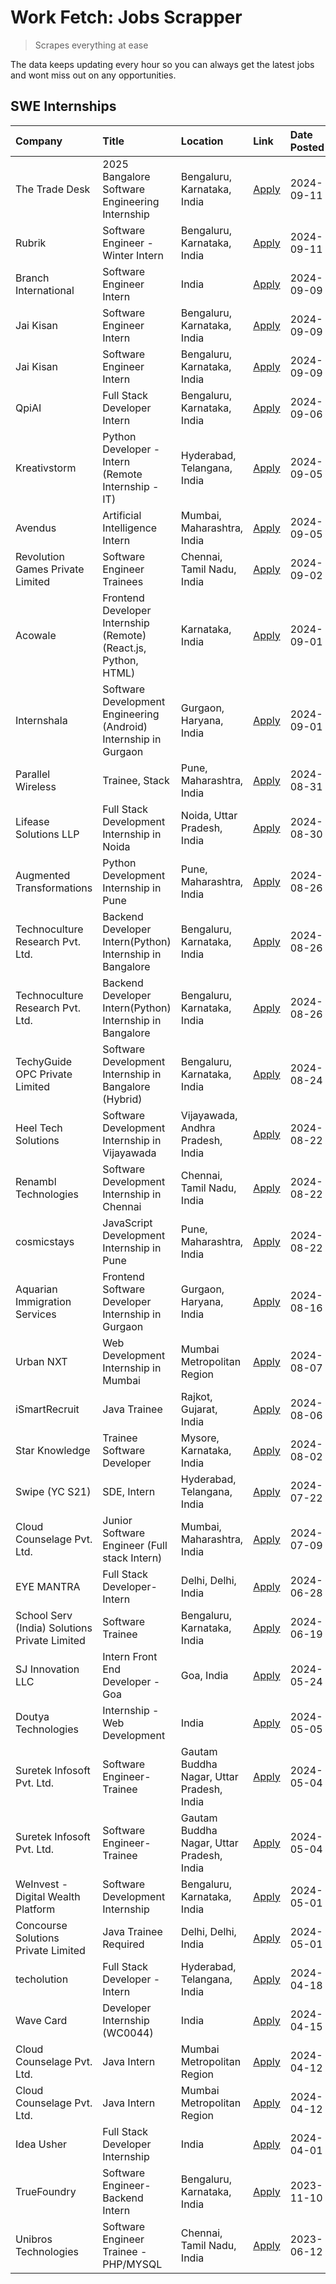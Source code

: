 # Work Fetch: Jobs Scrapper
> Scrapes everything at ease

The data keeps updating every hour so you can always get the latest jobs and wont miss out on any opportunities.

## SWE Internships
<!--START_SECTION:workfetch-->
| Company                                       | Title                                                            | Location                                  | Link                                                                                                                                                                                                                                                                                        | Date Posted   |
|:----------------------------------------------|:-----------------------------------------------------------------|:------------------------------------------|:--------------------------------------------------------------------------------------------------------------------------------------------------------------------------------------------------------------------------------------------------------------------------------------------|:--------------|
| The Trade Desk                                | 2025 Bangalore Software Engineering Internship                   | Bengaluru, Karnataka, India               | [Apply](https://in.linkedin.com/jobs/view/2025-bangalore-software-engineering-internship-at-the-trade-desk-3987456531?position=5&pageNum=0&refId=yN8iJP7WxZWjLsRvWU76bw%3D%3D&trackingId=aWww0Jg0Z9RzX%2FDrTNIVEQ%3D%3D&trk=public_jobs_jserp-result_search-card)                           | 2024-09-11    |
| Rubrik                                        | Software Engineer - Winter Intern                                | Bengaluru, Karnataka, India               | [Apply](https://in.linkedin.com/jobs/view/software-engineer-winter-intern-at-rubrik-4006567784?position=6&pageNum=0&refId=yN8iJP7WxZWjLsRvWU76bw%3D%3D&trackingId=wHW4OQtisngwQdej6El4VA%3D%3D&trk=public_jobs_jserp-result_search-card)                                                    | 2024-09-11    |
| Branch International                          | Software Engineer Intern                                         | India                                     | [Apply](https://in.linkedin.com/jobs/view/software-engineer-intern-at-branch-international-3360513601?position=17&pageNum=0&refId=yN8iJP7WxZWjLsRvWU76bw%3D%3D&trackingId=GJng1LjMXAt1ucF1Y7uuLA%3D%3D&trk=public_jobs_jserp-result_search-card)                                            | 2024-09-09    |
| Jai Kisan                                     | Software Engineer Intern                                         | Bengaluru, Karnataka, India               | [Apply](https://in.linkedin.com/jobs/view/software-engineer-intern-at-jai-kisan-4024075360?position=31&pageNum=0&refId=yN8iJP7WxZWjLsRvWU76bw%3D%3D&trackingId=bjj2q5ySlNWe5yVuRHG%2FTA%3D%3D&trk=public_jobs_jserp-result_search-card)                                                     | 2024-09-09    |
| Jai Kisan                                     | Software Engineer Intern                                         | Bengaluru, Karnataka, India               | [Apply](https://in.linkedin.com/jobs/view/software-engineer-intern-at-jai-kisan-4024075360?position=6&pageNum=2&refId=vYaUnHC0wURozQTK8ncMHg%3D%3D&trackingId=84hHMJgAIURJVErp3VsDSw%3D%3D&trk=public_jobs_jserp-result_search-card)                                                        | 2024-09-09    |
| QpiAI                                         | Full Stack Developer Intern                                      | Bengaluru, Karnataka, India               | [Apply](https://in.linkedin.com/jobs/view/full-stack-developer-intern-at-qpiai-4017395346?position=46&pageNum=0&refId=yN8iJP7WxZWjLsRvWU76bw%3D%3D&trackingId=I3XBkOK9niTcgjRQVmAXKg%3D%3D&trk=public_jobs_jserp-result_search-card)                                                        | 2024-09-06    |
| Kreativstorm                                  | Python Developer - Intern (Remote Internship - IT)               | Hyderabad, Telangana, India               | [Apply](https://in.linkedin.com/jobs/view/python-developer-intern-remote-internship-it-at-kreativstorm-4018537919?position=40&pageNum=0&refId=yN8iJP7WxZWjLsRvWU76bw%3D%3D&trackingId=5VyKk8as%2Bunpu9pfUjQV%2Bg%3D%3D&trk=public_jobs_jserp-result_search-card)                            | 2024-09-05    |
| Avendus                                       | Artificial Intelligence Intern                                   | Mumbai, Maharashtra, India                | [Apply](https://in.linkedin.com/jobs/view/artificial-intelligence-intern-at-avendus-4017956289?position=57&pageNum=0&refId=yN8iJP7WxZWjLsRvWU76bw%3D%3D&trackingId=DS%2FzI%2BL2GT%2FSJWHZkR%2FfzQ%3D%3D&trk=public_jobs_jserp-result_search-card)                                           | 2024-09-05    |
| Revolution Games Private Limited              | Software Engineer Trainees                                       | Chennai, Tamil Nadu, India                | [Apply](https://in.linkedin.com/jobs/view/software-engineer-trainees-at-revolution-games-private-limited-4015912927?position=41&pageNum=0&refId=yN8iJP7WxZWjLsRvWU76bw%3D%3D&trackingId=B%2Ft1Aljm87c%2FEHjDFWgkmg%3D%3D&trk=public_jobs_jserp-result_search-card)                          | 2024-09-02    |
| Acowale                                       | Frontend Developer Internship (Remote) (React.js, Python, HTML)  | Karnataka, India                          | [Apply](https://in.linkedin.com/jobs/view/frontend-developer-internship-remote-react-js-python-html-at-acowale-4014663920?position=2&pageNum=0&refId=yN8iJP7WxZWjLsRvWU76bw%3D%3D&trackingId=2NR2GvC7rbtK38gVb4DLqA%3D%3D&trk=public_jobs_jserp-result_search-card)                         | 2024-09-01    |
| Internshala                                   | Software Development Engineering (Android) Internship in Gurgaon | Gurgaon, Haryana, India                   | [Apply](https://in.linkedin.com/jobs/view/software-development-engineering-android-internship-in-gurgaon-at-internshala-4015471580?position=8&pageNum=0&refId=yN8iJP7WxZWjLsRvWU76bw%3D%3D&trackingId=SCGY9KsJpV5SLWtCjjeKeg%3D%3D&trk=public_jobs_jserp-result_search-card)                | 2024-09-01    |
| Parallel Wireless                             | Trainee, Stack                                                   | Pune, Maharashtra, India                  | [Apply](https://in.linkedin.com/jobs/view/trainee-stack-at-parallel-wireless-3905689841?position=45&pageNum=0&refId=yN8iJP7WxZWjLsRvWU76bw%3D%3D&trackingId=WKtWCmwEE72ZmO8Oal%2FSNg%3D%3D&trk=public_jobs_jserp-result_search-card)                                                        | 2024-08-31    |
| Lifease Solutions LLP                         | Full Stack Development Internship in Noida                       | Noida, Uttar Pradesh, India               | [Apply](https://in.linkedin.com/jobs/view/full-stack-development-internship-in-noida-at-lifease-solutions-llp-4013798377?position=23&pageNum=0&refId=yN8iJP7WxZWjLsRvWU76bw%3D%3D&trackingId=nHjmHb6stoCMEhaS%2Bjtuag%3D%3D&trk=public_jobs_jserp-result_search-card)                       | 2024-08-30    |
| Augmented Transformations                     | Python Development Internship in Pune                            | Pune, Maharashtra, India                  | [Apply](https://in.linkedin.com/jobs/view/python-development-internship-in-pune-at-augmented-transformations-4010741884?position=15&pageNum=0&refId=yN8iJP7WxZWjLsRvWU76bw%3D%3D&trackingId=s7xtK05WSgv7mkRH4wTYiA%3D%3D&trk=public_jobs_jserp-result_search-card)                          | 2024-08-26    |
| Technoculture Research Pvt. Ltd.              | Backend Developer Intern(Python) Internship in Bangalore         | Bengaluru, Karnataka, India               | [Apply](https://in.linkedin.com/jobs/view/backend-developer-intern-python-internship-in-bangalore-at-technoculture-research-pvt-ltd-4010744714?position=30&pageNum=0&refId=yN8iJP7WxZWjLsRvWU76bw%3D%3D&trackingId=k6EY52z%2Bl4ILLJwFJhZYTw%3D%3D&trk=public_jobs_jserp-result_search-card) | 2024-08-26    |
| Technoculture Research Pvt. Ltd.              | Backend Developer Intern(Python) Internship in Bangalore         | Bengaluru, Karnataka, India               | [Apply](https://in.linkedin.com/jobs/view/backend-developer-intern-python-internship-in-bangalore-at-technoculture-research-pvt-ltd-4010744714?position=5&pageNum=2&refId=vYaUnHC0wURozQTK8ncMHg%3D%3D&trackingId=egf2znCBLSHBvdLU77qsIQ%3D%3D&trk=public_jobs_jserp-result_search-card)    | 2024-08-26    |
| TechyGuide OPC Private Limited                | Software Development Internship in Bangalore (Hybrid)            | Bengaluru, Karnataka, India               | [Apply](https://in.linkedin.com/jobs/view/software-development-internship-in-bangalore-hybrid-at-techyguide-opc-private-limited-4009591646?position=39&pageNum=0&refId=yN8iJP7WxZWjLsRvWU76bw%3D%3D&trackingId=HdHzmnZwXEbNz2PiRGU5vw%3D%3D&trk=public_jobs_jserp-result_search-card)       | 2024-08-24    |
| Heel Tech Solutions                           | Software Development Internship in Vijayawada                    | Vijayawada, Andhra Pradesh, India         | [Apply](https://in.linkedin.com/jobs/view/software-development-internship-in-vijayawada-at-heel-tech-solutions-4007906692?position=21&pageNum=0&refId=yN8iJP7WxZWjLsRvWU76bw%3D%3D&trackingId=lZ7B7tLiTP3w0z6dDMxlvA%3D%3D&trk=public_jobs_jserp-result_search-card)                        | 2024-08-22    |
| Renambl Technologies                          | Software Development Internship in Chennai                       | Chennai, Tamil Nadu, India                | [Apply](https://in.linkedin.com/jobs/view/software-development-internship-in-chennai-at-renambl-technologies-4007910299?position=24&pageNum=0&refId=yN8iJP7WxZWjLsRvWU76bw%3D%3D&trackingId=Kg%2BYJHaNrtT5mAqFg48RQA%3D%3D&trk=public_jobs_jserp-result_search-card)                        | 2024-08-22    |
| cosmicstays                                   | JavaScript Development Internship in Pune                        | Pune, Maharashtra, India                  | [Apply](https://in.linkedin.com/jobs/view/javascript-development-internship-in-pune-at-cosmicstays-4007904825?position=36&pageNum=0&refId=yN8iJP7WxZWjLsRvWU76bw%3D%3D&trackingId=IaLYuUUDHDlq%2FqDiBKPTSA%3D%3D&trk=public_jobs_jserp-result_search-card)                                  | 2024-08-22    |
| Aquarian Immigration Services                 | Frontend Software Developer Internship in Gurgaon                | Gurgaon, Haryana, India                   | [Apply](https://in.linkedin.com/jobs/view/frontend-software-developer-internship-in-gurgaon-at-aquarian-immigration-services-4003119832?position=52&pageNum=0&refId=yN8iJP7WxZWjLsRvWU76bw%3D%3D&trackingId=U%2BPcWNplIW23PQ2hfvUBZg%3D%3D&trk=public_jobs_jserp-result_search-card)        | 2024-08-16    |
| Urban NXT                                     | Web Development Internship in Mumbai                             | Mumbai Metropolitan Region                | [Apply](https://in.linkedin.com/jobs/view/web-development-internship-in-mumbai-at-urban-nxt-3995561641?position=53&pageNum=0&refId=yN8iJP7WxZWjLsRvWU76bw%3D%3D&trackingId=UQjiFi153DygkMdZiYyUkg%3D%3D&trk=public_jobs_jserp-result_search-card)                                           | 2024-08-07    |
| iSmartRecruit                                 | Java Trainee                                                     | Rajkot, Gujarat, India                    | [Apply](https://in.linkedin.com/jobs/view/java-trainee-at-ismartrecruit-3992301825?position=25&pageNum=0&refId=yN8iJP7WxZWjLsRvWU76bw%3D%3D&trackingId=NjZSUfedC8qEpOLOal97LQ%3D%3D&trk=public_jobs_jserp-result_search-card)                                                               | 2024-08-06    |
| Star Knowledge                                | Trainee Software Developer                                       | Mysore, Karnataka, India                  | [Apply](https://in.linkedin.com/jobs/view/trainee-software-developer-at-star-knowledge-3991516161?position=47&pageNum=0&refId=yN8iJP7WxZWjLsRvWU76bw%3D%3D&trackingId=1kHxAK555PPPK89ncuVl4Q%3D%3D&trk=public_jobs_jserp-result_search-card)                                                | 2024-08-02    |
| Swipe (YC S21)                                | SDE, Intern                                                      | Hyderabad, Telangana, India               | [Apply](https://in.linkedin.com/jobs/view/sde-intern-at-swipe-yc-s21-3980368092?position=49&pageNum=0&refId=yN8iJP7WxZWjLsRvWU76bw%3D%3D&trackingId=R4sfEpH2bMn17LTm1BitZQ%3D%3D&trk=public_jobs_jserp-result_search-card)                                                                  | 2024-07-22    |
| Cloud Counselage Pvt. Ltd.                    | Junior Software Engineer (Full stack Intern)                     | Mumbai, Maharashtra, India                | [Apply](https://in.linkedin.com/jobs/view/junior-software-engineer-full-stack-intern-at-cloud-counselage-pvt-ltd-3967725851?position=13&pageNum=0&refId=yN8iJP7WxZWjLsRvWU76bw%3D%3D&trackingId=g57zFliLUUoJzqWcGmRraQ%3D%3D&trk=public_jobs_jserp-result_search-card)                      | 2024-07-09    |
| EYE MANTRA                                    | Full Stack Developer- Intern                                     | Delhi, Delhi, India                       | [Apply](https://in.linkedin.com/jobs/view/full-stack-developer-intern-at-eye-mantra-3960988037?position=44&pageNum=0&refId=yN8iJP7WxZWjLsRvWU76bw%3D%3D&trackingId=4TUHIO%2F3MxruGXqada7U7g%3D%3D&trk=public_jobs_jserp-result_search-card)                                                 | 2024-06-28    |
| School Serv (India) Solutions Private Limited | Software Trainee                                                 | Bengaluru, Karnataka, India               | [Apply](https://in.linkedin.com/jobs/view/software-trainee-at-school-serv-india-solutions-private-limited-3953917603?position=18&pageNum=0&refId=yN8iJP7WxZWjLsRvWU76bw%3D%3D&trackingId=bCpnT3l0yGr4CmEG0Qrw4A%3D%3D&trk=public_jobs_jserp-result_search-card)                             | 2024-06-19    |
| SJ Innovation LLC                             | Intern Front End Developer - Goa                                 | Goa, India                                | [Apply](https://in.linkedin.com/jobs/view/intern-front-end-developer-goa-at-sj-innovation-llc-3931678611?position=10&pageNum=0&refId=yN8iJP7WxZWjLsRvWU76bw%3D%3D&trackingId=C%2FAYN1A2tlhFOPwb9ozd1g%3D%3D&trk=public_jobs_jserp-result_search-card)                                       | 2024-05-24    |
| Doutya Technologies                           | Internship - Web Development                                     | India                                     | [Apply](https://in.linkedin.com/jobs/view/internship-web-development-at-doutya-technologies-3915234831?position=59&pageNum=0&refId=yN8iJP7WxZWjLsRvWU76bw%3D%3D&trackingId=YV8nz2KrotZ9sENG55WQow%3D%3D&trk=public_jobs_jserp-result_search-card)                                           | 2024-05-05    |
| Suretek Infosoft Pvt. Ltd.                    | Software Engineer-Trainee                                        | Gautam Buddha Nagar, Uttar Pradesh, India | [Apply](https://in.linkedin.com/jobs/view/software-engineer-trainee-at-suretek-infosoft-pvt-ltd-3916999948?position=34&pageNum=0&refId=yN8iJP7WxZWjLsRvWU76bw%3D%3D&trackingId=wFrBog%2Fwo4JvV%2B3S42TrdA%3D%3D&trk=public_jobs_jserp-result_search-card)                                   | 2024-05-04    |
| Suretek Infosoft Pvt. Ltd.                    | Software Engineer-Trainee                                        | Gautam Buddha Nagar, Uttar Pradesh, India | [Apply](https://in.linkedin.com/jobs/view/software-engineer-trainee-at-suretek-infosoft-pvt-ltd-3916999948?position=9&pageNum=2&refId=vYaUnHC0wURozQTK8ncMHg%3D%3D&trackingId=OfeYkeq%2F74qjMW3GHtqRcA%3D%3D&trk=public_jobs_jserp-result_search-card)                                      | 2024-05-04    |
| WeInvest - Digital Wealth Platform            | Software Development Internship                                  | Bengaluru, Karnataka, India               | [Apply](https://in.linkedin.com/jobs/view/software-development-internship-at-weinvest-digital-wealth-platform-3912867225?position=3&pageNum=0&refId=yN8iJP7WxZWjLsRvWU76bw%3D%3D&trackingId=GpnGc1wyY8sTjeVLmMs0nQ%3D%3D&trk=public_jobs_jserp-result_search-card)                          | 2024-05-01    |
| Concourse Solutions Private Limited           | Java Trainee Required                                            | Delhi, Delhi, India                       | [Apply](https://in.linkedin.com/jobs/view/java-trainee-required-at-concourse-solutions-private-limited-3912869388?position=9&pageNum=0&refId=yN8iJP7WxZWjLsRvWU76bw%3D%3D&trackingId=l3aKZjac2qtfCw8K8QStxw%3D%3D&trk=public_jobs_jserp-result_search-card)                                 | 2024-05-01    |
| techolution                                   | Full Stack Developer - Intern                                    | Hyderabad, Telangana, India               | [Apply](https://in.linkedin.com/jobs/view/full-stack-developer-intern-at-techolution-3904814977?position=51&pageNum=0&refId=yN8iJP7WxZWjLsRvWU76bw%3D%3D&trackingId=UcXyaiz%2BrEf%2FWz%2BEQa3djw%3D%3D&trk=public_jobs_jserp-result_search-card)                                            | 2024-04-18    |
| Wave Card                                     | Developer Internship (WC0044)                                    | India                                     | [Apply](https://in.linkedin.com/jobs/view/developer-internship-wc0044-at-wave-card-3900079966?position=55&pageNum=0&refId=yN8iJP7WxZWjLsRvWU76bw%3D%3D&trackingId=eAYANoSb2qXuCcB0L9EYIw%3D%3D&trk=public_jobs_jserp-result_search-card)                                                    | 2024-04-15    |
| Cloud Counselage Pvt. Ltd.                    | Java Intern                                                      | Mumbai Metropolitan Region                | [Apply](https://in.linkedin.com/jobs/view/java-intern-at-cloud-counselage-pvt-ltd-3896025667?position=35&pageNum=0&refId=yN8iJP7WxZWjLsRvWU76bw%3D%3D&trackingId=W23bun0RoGNmv%2FsYVgjNsw%3D%3D&trk=public_jobs_jserp-result_search-card)                                                   | 2024-04-12    |
| Cloud Counselage Pvt. Ltd.                    | Java Intern                                                      | Mumbai Metropolitan Region                | [Apply](https://in.linkedin.com/jobs/view/java-intern-at-cloud-counselage-pvt-ltd-3896025667?position=10&pageNum=2&refId=vYaUnHC0wURozQTK8ncMHg%3D%3D&trackingId=UBTZGrf6pzKUrLAeVOLeog%3D%3D&trk=public_jobs_jserp-result_search-card)                                                     | 2024-04-12    |
| Idea Usher                                    | Full Stack Developer Internship                                  | India                                     | [Apply](https://in.linkedin.com/jobs/view/full-stack-developer-internship-at-idea-usher-3879565540?position=20&pageNum=0&refId=yN8iJP7WxZWjLsRvWU76bw%3D%3D&trackingId=6C1zVfoERmNbS2s5IGozRA%3D%3D&trk=public_jobs_jserp-result_search-card)                                               | 2024-04-01    |
| TrueFoundry                                   | Software Engineer-Backend Intern                                 | Bengaluru, Karnataka, India               | [Apply](https://in.linkedin.com/jobs/view/software-engineer-backend-intern-at-truefoundry-3779508170?position=38&pageNum=0&refId=yN8iJP7WxZWjLsRvWU76bw%3D%3D&trackingId=ViX8fU1l47sC3uAiXAjCTg%3D%3D&trk=public_jobs_jserp-result_search-card)                                             | 2023-11-10    |
| Unibros Technologies                          | Software Engineer Trainee - PHP/MYSQL                            | Chennai, Tamil Nadu, India                | [Apply](https://in.linkedin.com/jobs/view/software-engineer-trainee-php-mysql-at-unibros-technologies-3656599241?position=42&pageNum=0&refId=yN8iJP7WxZWjLsRvWU76bw%3D%3D&trackingId=jKKWKGR90RHWiqdbHqWrmA%3D%3D&trk=public_jobs_jserp-result_search-card)                                 | 2023-06-12    |
<!--END_SECTION:workfetch-->
